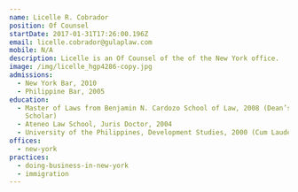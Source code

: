 ```yaml
---
name: Licelle R. Cobrador
position: Of Counsel
startDate: 2017-01-31T17:26:00.196Z
email: licelle.cobrador@gulaplaw.com
mobile: N/A
description: Licelle is an Of Counsel of the of the New York office.
image: /img/licelle_hgp4286-copy.jpg
admissions:
  - New York Bar, 2010
  - Philippine Bar, 2005
education:
  - Master of Laws from Benjamin N. Cardozo School of Law, 2008 (Dean’s Merit
    Scholar)
  - Ateneo Law School, Juris Doctor, 2004
  - University of the Philippines, Development Studies, 2000 (Cum Laude)
offices:
  - new-york
practices:
  - doing-business-in-new-york
  - immigration
---
```

